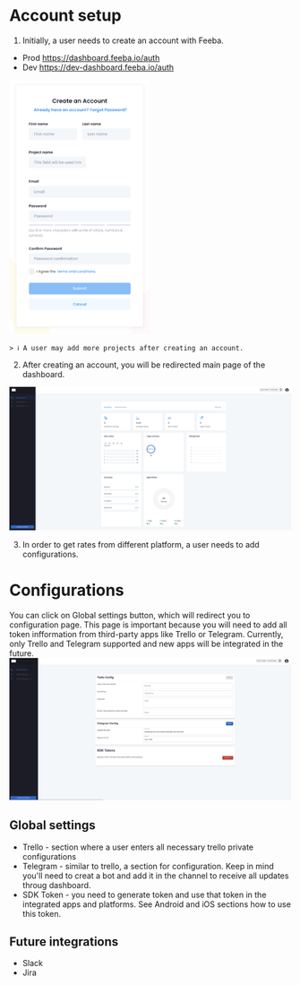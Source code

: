 # Account setup
1. Initially, a user needs to create an account with Feeba. 

- Prod  https://dashboard.feeba.io/auth
- Dev   https://dev-dashboard.feeba.io/auth

[<img src="images/auth.png" width="250"/>](images/auth.png)

    > ℹ️ A user may add more projects after creating an account.


2. After creating an account, you will be redirected main page of the dashboard.


[<img src="images/sign-in.png" width="900"/>](images/sign-in.png)


3. In order to get rates from different platform, a user needs to add configurations.


# Configurations
You can click on Global settings button, which will redirect you to configuration page. This page is important because you will need to add all token infformation from third-party apps like Trello or Telegram. Currently, only Trello and Telegram supported and new apps will be integrated in the future.
[<img src="images/config.png" width="900"/>](images/config.png)


## Global settings
- Trello - section where a user enters all necessary trello private configurations
- Telegram - similar to trello, a section for configuration. Keep in mind you'll need to creat a bot and add it in the channel to receive all updates throug dashboard.
- SDK Token - you need to generate token and use that token in the integrated apps and platforms. See Android and iOS sections how to use this token.

## Future integrations
- Slack
- Jira
